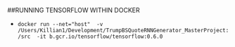
##RUNNING TENSORFLOW WITHIN DOCKER
* `docker run --net="host"  -v /Users/Killian1/Development/TrumpBSQuoteRNNGenerator_MasterProject:/src  -it b.gcr.io/tensorflow/tensorflow:0.6.0`


